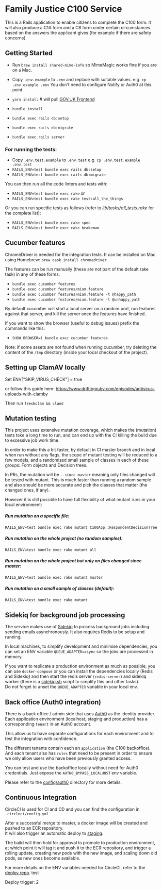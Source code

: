 # Family Justice C100 Service
   
This is a Rails application to enable citizens to complete the C100 form. It will also produce a C1A form and a C8 form under certain circumstances based on the answers the applicant gives (for example if there are safety concerns).

## Getting Started
 
* Run `brew install shared-mime-info` so MimeMagic works fine if you are on a Mac.

* Copy `.env.example` to `.env` and replace with suitable values. e.g. `cp .env.example .env`
You don't need to configure Notify or Auth0 at this point.

* `yarn install` # will pull [GOV.UK Frontend](https://design-system.service.gov.uk)
* `bundle install`
* `bundle exec rails db:setup`
* `bundle exec rails db:migrate`
* `bundle exec rails server`

### For running the tests:

* Copy `.env.test.example` to `.env.test` e.g. `cp .env.test.example .env.test`
* `RAILS_ENV=test bundle exec rails db:setup`
* `RAILS_ENV=test bundle exec rails db:migrate`

You can then run all the code linters and tests with:

* `RAILS_ENV=test bundle exec rake`
or  
* `RAILS_ENV=test bundle exec rake test:all_the_things`

Or you can run specific tests as follows (refer to *lib/tasks/all_tests.rake* for the complete list):

* `RAILS_ENV=test bundle exec rake spec`
* `RAILS_ENV=test bundle exec rake brakeman`
 
## Cucumber features

ChromeDriver is needed for the integration tests. It can be installed on Mac using Homebrew: `brew cask install chromedriver`

The features can be run manually (these are not part of the default rake task) in any of these forms:

* `bundle exec cucumber features`
* `bundle exec cucumber features/miam.feature`
* `bundle exec cucumber features/miam.feature -t @happy_path`
* `bundle exec cucumber features/miam.feature -t @unhappy_path`

By default cucumber will start a local server on a random port, run features against that server, and kill the server once the features have finished.
 
If you want to show the browser (useful to debug issues) prefix the commands like this:

* `SHOW_BROWSER=1 bundle exec cucumber features`

Note: if some assets are not found when running cucumber, try deleting the content of the `/tmp` directory (inside your local checkout of the project).

## Setting up ClamAV locally

Set ENV["SKIP_VIRUS_CHECK"] = true

or follow this guide here: https://www.driftingruby.com/episodes/antivirus-uploads-with-clamby

Then run `freshclam && clamd`

## Mutation testing

This project uses extensive mutation coverage, which makes the (mutation) tests take a long time to run, and can end up with the CI killing the build due to excessive job work time.
 
In order to make this a bit faster, by default in CI master branch and in local when run without any flags, the scope of mutant testing will be reduced to a few models, and a randomized small sample of classes in each of these groups: Form objects and Decision trees.

In PRs, the mutation will be `--since master` meaning only files changed will be tested with mutant. This is much faster than running a random sample and also should be more accurate and pick the classes that matter (the changed ones, if any).

However it is still possible to have full flexibility of what mutant runs in your local environment:

##### Run mutation on a specific file:
`RAILS_ENV=test bundle exec rake mutant C100App::RespondentDecisionTree`

##### Run mutation on the whole project (no random samples):
`RAILS_ENV=test bundle exec rake mutant all`

##### Run mutation on the whole project but only on files changed since master:
`RAILS_ENV=test bundle exec rake mutant master`

##### Run mutation on a small sample of classes (default):
`RAILS_ENV=test bundle exec rake mutant`

## Sidekiq for background job processing

The service makes use of [Sidekiq](https://github.com/mperham/sidekiq) to process background jobs including sending 
emails asynchronously. It also requires Redis to be setup and running.

In local machines, to simplify development and minimise dependencies, you can set an ENV variable `QUEUE_ADAPTER=async` 
so the jobs are processed in memory.

If you want to replicate a production environment as much as possible, you can use `docker-compose` or you can install 
the dependencies locally (Redis and Sidekiq) and then start the redis server (`redis-server`) and sidekiq worker (there 
is a [sidekiq.sh](/sidekiq.sh) script to simplify this and other tasks).  
Do not forget to unset the `QUEUE_ADAPTER` variable in your local env.

## Back office (Auth0 integration)

There is a back office / admin side that uses [Auth0](http://auth0.com) as the identity provider.  
Each application environment (localhost, staging and production) has a corresponding `tenant` in an Auth0 account.  

This allow us to have separate configurations for each environment and to test the integration with confidence.  

The different tenants contain each an `application` (the C100 backoffice). And each tenant also has `rules` that need to 
be present in order to ensure we only allow users who have been previously granted access.

You can test and use the backoffice locally without need for Auth0 credentials. Just expose the `AUTH0_BYPASS_LOCALHOST` 
env variable.

Please refer to the [config/auth0](config/auth0) directory for more details.

## Continuous Integration

CircleCI is used for CI and CD and you can find the configuration in `.circleci/config.yml`  
 
After a successful merge to master, a docker image will be created and pushed to an ECR repository.  
It will also trigger an automatic deploy to [staging][k8s-staging].

The build will then hold for approval to promote to production environment, at which point it will tag it and push it to the ECR repository, and trigger a rolling update, creating new pods with the new image, and scaling down old pods, as new ones become available.

For more details on the ENV variables needed for CircleCI, refer to the [deploy repo][deploy-repo]. test

[taxtribs]: https://github.com/ministryofjustice/tax-tribunals-datacapture
[deploy-repo]: https://github.com/ministryofjustice/c100-application-deploy
[k8s-staging]: https://c100-application-staging.apps.live-1.cloud-platform.service.justice.gov.uk

Deploy trigger: 2

